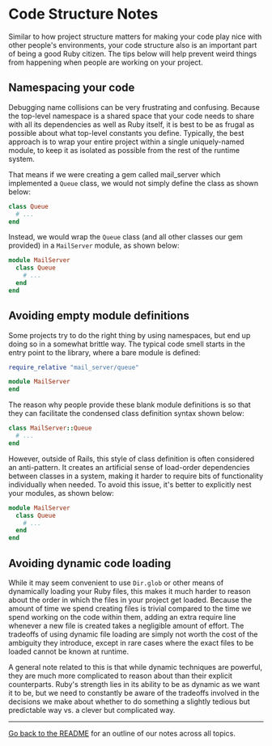 # Code Structure Notes

Similar to how project structure matters for making your code play nice with other people's environments, your code structure also is an important part of being a good Ruby citizen. The tips below will help prevent weird things from happening when people are working on your project.

## Namespacing your code

Debugging name collisions can be very frustrating and confusing. Because the top-level namespace is a shared space that your code needs to share with all its dependencies as well as Ruby itself, it is best to be as frugal as possible about what top-level constants you define. Typically, the best approach is to wrap your entire project within a single uniquely-named module, to keep it as isolated as possible from the rest of the runtime system.

That means if we were creating a gem called mail_server which implemented a `Queue` class, we would not simply define the class as shown below:

```ruby
class Queue
  # ...
end
```

Instead, we would wrap the `Queue` class (and all other classes our gem provided) in a `MailServer` module, as shown below:

```ruby
module MailServer
  class Queue
    # ...
  end
end
```

## Avoiding empty module definitions

Some projects try to do the right thing by using namespaces, but end up doing so in a somewhat brittle way. The typical code smell starts in the entry point to the library, where a bare module is defined:

```ruby
require_relative "mail_server/queue"

module MailServer
end
```

The reason why people provide these blank module definitions is so that they can facilitate the condensed class definition syntax shown below:

```ruby
class MailServer::Queue
  # ...
end
```

However, outside of Rails, this style of class definition is often considered an anti-pattern. It creates an artificial sense of load-order dependencies between classes in a system, making it harder to require bits of functionality individually when needed. To avoid this issue, it's better to explicitly nest your modules, as shown below:

```ruby
module MailServer
  class Queue
    # ...
  end
end
```

## Avoiding dynamic code loading

While it may seem convenient to use `Dir.glob` or other means of dynamically loading your Ruby files, this makes it much harder to reason about the order in which the files in your project get loaded. Because the amount of time we spend creating files is trivial compared to the time we spend working on the code within them, adding an extra require line whenever a new file is created takes a negligible amount of effort. The tradeoffs of using dynamic file loading are simply not worth the cost of the ambiguity they introduce, except in rare cases where the exact files to be loaded cannot be known at runtime.

A general note related to this is that while dynamic techniques are powerful, they are much more complicated to reason about than their explicit counterparts. Ruby's strength lies in its ability to be as dynamic as we want it to be, but we need to constantly be aware of the tradeoffs involved in the decisions we make about whether to do something a slightly tedious but predictable way vs. a clever but complicated way.

<hr/>

[Go back to the
README](https://github.com/mendicant-university/s10-notes/blob/master/README.md)
for an outline of our notes across all topics.
